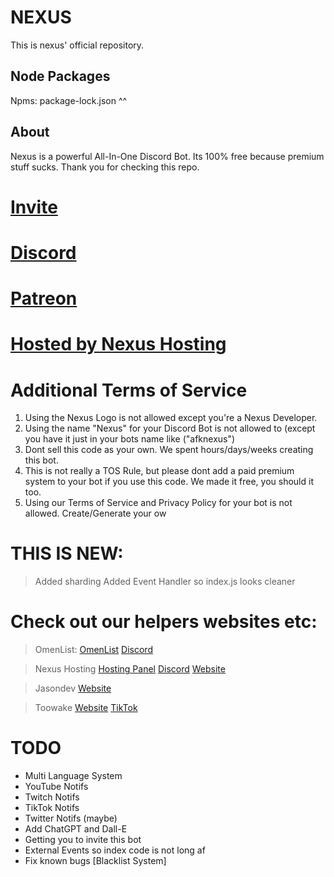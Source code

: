 # NEXUS
This is nexus' official repository.

## Node Packages
Npms: package-lock.json ^^

## About
Nexus is a powerful All-In-One Discord Bot. Its 100% free because premium stuff sucks. Thank you for checking this repo.
# [Invite](https://discord.com/api/oauth2/authorize?client_id=1046468420037787720&permissions=10982195063927&redirect_uri=https%3A%2F%2Fdiscord.gg%2Fz8nxPve4pn&response_type=code&scope=gdm.join%20applications.commands%20bot)
# [Discord](https://discord.gg/z8nxPve4pn)
# [Patreon](https://patreon.com/toowake)
# [Hosted by Nexus Hosting](https://nexus-hosting.tech)

# Additional Terms of Service
1. Using the Nexus Logo is not allowed except you're a Nexus Developer.
2. Using the name "Nexus" for your Discord Bot is not allowed to (except you have it just in your bots name like ("afknexus")
3. Dont sell this code as your own. We spent hours/days/weeks creating this bot.
4. This is not really a TOS Rule, but please dont add a paid premium system to your bot if you use this code. We made it free, you should it too.
5. Using our Terms of Service and Privacy Policy for your bot is not allowed. Create/Generate your ow


# THIS IS NEW:
> Added sharding
> Added Event Handler so index.js looks cleaner

# Check out our helpers websites etc:
> OmenList:
> [OmenList](https://list.soydaddy.space)
> [Discord](https://discord.com/invite/hYQWbxjMUt)

> Nexus Hosting
> [Hosting Panel](https://panel.nexcord.xyz)
> [Discord](https://discord.gg/nexcord)
> [Website](https://nexus-hosting.tech)

> Jasondev
> [Website](https://noatwake.xyz)

> Toowake
> [Website](https://toowake.nexus-hosting.tech)
> [TikTok](https://tiktok.com/@toowake)

# TODO
- Multi Language System
- YouTube Notifs
- Twitch Notifs
- TikTok Notifs
- Twitter Notifs (maybe)
- Add ChatGPT and Dall-E
- Getting you to invite this bot
- External Events so index code is not long af
- Fix known bugs [Blacklist System]

